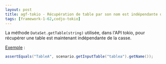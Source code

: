 ```yaml
---
layout: post
title: agf-tokio - Récupération de table par son nom est indépendante de la casse
tags: [framework-1-62,codjo-tokio]
---
```

La méthode ```DataSet.getTable(string)``` utilisée, dans l'API tokio, pour récupérer une table est maintenant indépendante de la casse.

<u>Exemple</u> : 
```java
assertEquals("TableA", scenario.getInputTable("tablea").getName());
```